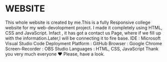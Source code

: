 # WEBSITE
This whole website is created by me.This is a fully Responsive college website for my web-devolopment project.
I made it completely using HTML, CSS and JavaScript. Infact , it has got a contact us Page, where if we fill up with the information.Later,I will be connecting
it to fire base.
IDE : Microsoft Visual Studio Code
Deployment Platform : GitHub
Browser : Google Chrome
Screen-Recorder : OBS Studio
Languages : HTML, CSS, JavaScript
Thank you very much everyone ❤
Please, have a look.
